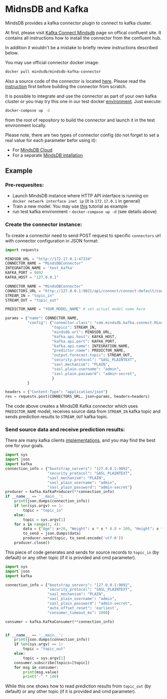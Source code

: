 # MidnsDB and Kafka

MindsDB provides a kafka connector plugin to connect to kafka cluster.

At first, please visit <ins>[Kafka Connect Mindsdb](https://www.confluent.io/hub/mindsdb/mindsdb-kafka-connector)</ins> page on offical confluent site. It contains all instructions how to install the connector from the confluent hub.

In addition it wouldn't be a mistake to briefly review instructions described below.

You may use official connector docker image:

```bash
docker pull mindsdb/mindsdb-kafka-connector

```

Also a source code of the connector is located <ins>[here](https://github.com/mindsdb/kafka_connector)</ins>. Please read the <ins>[instruction](https://github.com/mindsdb/kafka_connector/blob/main/README.md)</ins> first before building the connector from scratch.

It is possible to integrate and use the connector as part of your own kafka cluster or you may try this one in our test docker <ins>[environment](https://github.com/mindsdb/kafka_connector/blob/main/docker-compose.yml)</ins>. Just execute:

```bash
docker-compose up -d
```

from the root of repository to build the connector and launch it in the test environment locally.

Please note, there are two types of connector config (do not forget to set a real value for each parameter befor using it):

 - For <ins>[MindsDB Cloud](https://github.com/mindsdb/kafka_connector/blob/main/examples/kafkaConfig.json)</ins>
 - For a separate <ins>[MindsDB intallation](https://github.com/mindsdb/kafka_connector/blob/main/examples/kafkaConfigSeparateMindsdbInstance.json)</ins>


## Example

### Pre-requesites:
- Launch MindsDB instance where HTTP API interface is running on `docker network interface inet ip` (it is `172.17.0.1` in general)
- Train a new model. You may use <ins>[this](/sql/tutorials/bodyfat)</ins> tutorial as example
- run test kafka environment - `docker-compose up -d` (see details above)

### Create the connector instance:
To create a connector need to send POST request to specific `connectors` url with connector configuration in JSON format:
```python
import requests

MINDSDB_URL = "http://172.17.0.1:47334"
CONNECTOR_NAME = "MindsDBConnector"
INTEGRATION_NAME = 'test_kafka'
KAFKA_PORT = 9092
KAFKA_HOST = "127.0.0.1"

CONNECTOR_NAME = "MindsDBConnector"
CONNECTORS_URL = "http://127.0.0.1:9021/api/connect/connect-default/connectors"
STREAM_IN = "topic_in"
STREAM_OUT = "topic_out"

PREDICTOR_NAME = "YOUR_MODEL_NAME" # set actual model name here

params = {"name": CONNECTOR_NAME,
          "config": {"connector.class": "com.mindsdb.kafka.connect.MindsDBConnector",
                     "topics": STREAM_IN,
                     "mindsdb.url": MINDSDB_URL,
                     "kafka.api.host": KAFKA_HOST,
                     "kafka.api.port": KAFKA_PORT,
                     "kafka.api.name": INTEGRATION_NAME,
                     "predictor.name": PREDICTOR_NAME,
                     "output.forecast.topic": STREAM_OUT,
                     "security.protocol": "SASL_PLAINTEXT",
                     "sasl.mechanism": "PLAIN",
                     "sasl.plain.username": "admin",
                     "sasl.plain.password": "admin-secret",
                     }
          }

headers = {"Content-Type": "application/json"}
res = requests.post(CONNECTORS_URL, json=params, headers=headers)
```

The code above creates a MindsDB Kafka connector which uses `PREDICTOR_NAME` model, receives source data from `STREAM_IN` kafka topic and sends prediction results to `STREAM_OUT` kafka topic.

### Send source data and receive prediction results:
There are many kafka clients <ins>[implementations](https://docs.confluent.io/platform/current/clients/index.html)</ins>, and you may find the best one for your goals.

```python
import sys                                                                                                                                                  
import json
import kafka
connection_info = {"bootstrap_servers": "127.0.0.1:9092",
                   "security_protocol": "SASL_PLAINTEXT",
                   "sasl_mechanism": "PLAIN",
                   "sasl_plain_username": "admin",
                   "sasl_plain_password": "admin-secret"}
producer = kafka.KafkaProducer(**connection_info)
if __name__ == '__main__':
    print(json.dumps(connection_info))
    if len(sys.argv) == 1:
        topic = "topic_in"
    else:
        topic = sys.argv[1]
    for x in range(1, 4):
        data = {"Age": x+20, "Weight": x * x * 0.8 + 200, "Height": x * x * 0.5 + 65}
        to_send = json.dumps(data)
        producer.send(topic, to_send.encode('utf-8'))
    producer.close()
```

This piece of code generates and sends for source records to `topic_in` (by default) or any other topic (if it is provided and cmd parameter).

```python
import sys
import json
import kafka

connection_info = {"bootstrap_servers": "127.0.0.1:9092",
                   "security_protocol": "SASL_PLAINTEXT",
                   "sasl_mechanism": "PLAIN",
                   "sasl_plain_username": "admin",
                   "sasl_plain_password": "admin-secret",
                   "auto_offset_reset": 'earliest',
                   "consumer_timeout_ms": 1000}

consumer = kafka.KafkaConsumer(**connection_info)


if __name__ == '__main__':
    print(json.dumps(connection_info))
    if len(sys.argv) == 1:
        topic = "topic_out"
    else:
        topic = sys.argv[1]
    consumer.subscribe(topics=[topic])
    for msg in consumer:
        print(msg.value)
        print("-" * 100)
```

While this one shows how to read prediction results from `topic_out` (by default) or any other topic (if it is provided and cmd parameter).
